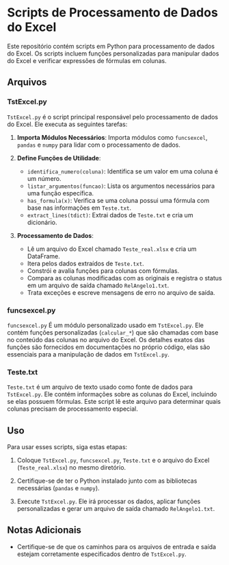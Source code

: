 # Scripts de Processamento de Dados do Excel

Este repositório contém scripts em Python para processamento de dados do Excel. Os scripts incluem funções personalizadas para manipular dados do Excel e verificar expressões de fórmulas em colunas.

## Arquivos

### TstExcel.py

`TstExcel.py` é o script principal responsável pelo processamento de dados do Excel. Ele executa as seguintes tarefas:

1. **Importa Módulos Necessários**: Importa módulos como `funcsexcel`, `pandas` e `numpy` para lidar com o processamento de dados.

2. **Define Funções de Utilidade**:
   - `identifica_numero(coluna)`: Identifica se um valor em uma coluna é um número.
   - `listar_argumentos(funcao)`: Lista os argumentos necessários para uma função específica.
   - `has_formula(x)`: Verifica se uma coluna possui uma fórmula com base nas informações em `Teste.txt`.
   - `extract_lines(tdict)`: Extrai dados de `Teste.txt` e cria um dicionário.

3. **Processamento de Dados**:
   - Lê um arquivo do Excel chamado `Teste_real.xlsx` e cria um DataFrame.
   - Itera pelos dados extraídos de `Teste.txt`.
   - Constrói e avalia funções para colunas com fórmulas.
   - Compara as colunas modificadas com as originais e registra o status em um arquivo de saída chamado `RelAngelo1.txt`.
   - Trata exceções e escreve mensagens de erro no arquivo de saída.

### funcsexcel.py

`funcsexcel.py` É um módulo personalizado usado em `TstExcel.py`. Ele contém funções personalizadas (`calcular_*`) que são chamadas com base no conteúdo das colunas no arquivo do Excel. Os detalhes exatos das funções são fornecidos em documentações no próprio código, elas são essenciais para a manipulação de dados em `TstExcel.py`.

### Teste.txt

`Teste.txt` é um arquivo de texto usado como fonte de dados para `TstExcel.py`. Ele contém informações sobre as colunas do Excel, incluindo se elas possuem fórmulas. Este script lê este arquivo para determinar quais colunas precisam de processamento especial.

## Uso

Para usar esses scripts, siga estas etapas:

1. Coloque `TstExcel.py`, `funcsexcel.py`, `Teste.txt` e o arquivo do Excel (`Teste_real.xlsx`) no mesmo diretório.

2. Certifique-se de ter o Python instalado junto com as bibliotecas necessárias (`pandas` e `numpy`).

3. Execute `TstExcel.py`. Ele irá processar os dados, aplicar funções personalizadas e gerar um arquivo de saída chamado `RelAngelo1.txt`.

## Notas Adicionais

- Certifique-se de que os caminhos para os arquivos de entrada e saída estejam corretamente especificados dentro de `TstExcel.py`.
